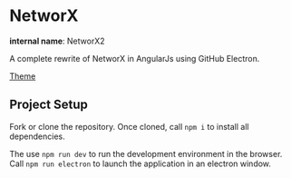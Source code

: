 # NetworX

**internal name**: NetworX2

A complete rewrite of NetworX in AngularJs using GitHub Electron.

[Theme](http://mcg.mbitson.com/#!?networx=%2353a7e4&themename=mcgtheme)

## Project Setup

Fork or clone the repository. Once cloned, call `npm i` to install all dependencies.

The use `npm run dev` to run the development environment in the browser. Call `npm run electron` to launch the application in an electron window.
